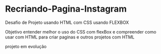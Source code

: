 # Recriando-Pagina-Instagram
Desafio de Projeto usando HTML com CSS usando FLEXBOX

Objetivo entender melhor o uso do CSS com flexBox e compreender como usar com HTML para criar paginas e outros projetos com HTML

projeto em evolução
